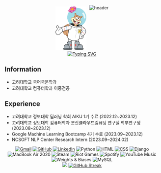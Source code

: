 <div align="center" style="display: flex; align-items: center; justify-content: center;">
  <img src="./sandy-cheeks-seeklogo.svg" alt="Sandy Cheeks Logo" width="100" style="margin-right: 10px;" />
  <img src="https://capsule-render.vercel.app/api?type=waving&color=9AC8CD&text=Sandy's%20Github&height=200&animation=fadeIn&fontColor=003C43" alt="header" height="150" />
</div>

<div align="center">
  <a href="https://git.io/typing-svg"><img src="https://readme-typing-svg.demolab.com?font=Fira+Code&pause=1000&color=135D66&random=false&width=435&lines=%3Cdiv%3E%3Cp%3EWelcome+to+Sandy's+Github%3C%2Fp%3E%3C%2Fdiv%3E" alt="Typing SVG" /></a>
</div>
<div class="text">
  <h2>Information</h2>
  <ul>
    <li>
      고려대학교 국어국문학과
    </li>
    <li>
      고려대학교 컴퓨터학과 이중전공
    </li>
  </ul>
  <h2>Experience</h2>
  <ul>
    <li>
      고려대학교 정보대학 딥러닝 학회 AIKU 1기 수료 (2022.12~2023.12)
    </li>
    <li>
      고려대학교 정보대학 컴퓨터학과 분산클라우드컴퓨팅 연구실 학부연구생 (2023.08~2023.12)
    </li>
    <li>
    Google Machine Learning Bootcamp 4기 수료 (2023.09~2023.12)
    </li>
    <li>
      NCSOFT NLP Center Research Intern (2023.09~2024.02)
    </li>
  </ul>
</div>
<div align="center">
  <!-- Badges -->
  <a href="mailto:your-email@gmail.com"><img src="https://img.shields.io/badge/Gmail-D14836?style=for-the-badge&logo=gmail&logoColor=white" alt="Gmail"></a>
  <a href="https://github.com/your-username"><img src="https://img.shields.io/badge/GitHub-100000?style=for-the-badge&logo=github&logoColor=white" alt="GitHub"></a>
  <a href="https://linkedin.com/in/your-linkedin"><img src="https://img.shields.io/badge/LinkedIn-0077B5?style=for-the-badge&logo=linkedin&logoColor=white" alt="LinkedIn"></a>
  <img src="https://img.shields.io/badge/Python-3776AB?style=for-the-badge&logo=python&logoColor=white" alt="Python">
  <img src="https://img.shields.io/badge/HTML-239120?style=for-the-badge&logo=html5&logoColor=white" alt="HTML">
  <img src="https://img.shields.io/badge/CSS-239120?&style=for-the-badge&logo=css3&logoColor=white" alt="CSS">
  <img src="https://img.shields.io/badge/Django-092E20?style=for-the-badge&logo=django&logoColor=white" alt="Django">
  <img src="https://img.shields.io/badge/Apple-MacBook_Air_2020-999999?style=for-the-badge&logo=apple&logoColor=white" alt="MacBook Air 2020">
  <img src="https://img.shields.io/badge/Steam-000000?style=for-the-badge&logo=steam&logoColor=white" alt="Steam">
  <img src="https://img.shields.io/badge/Riot_Games-D32936?style=for-the-badge&logo=riot-games&logoColor=white" alt="Riot Games">
  <img src="https://img.shields.io/badge/Spotify-1ED760?&style=for-the-badge&logo=spotify&logoColor=white" alt="Spotify">
  <img src="https://img.shields.io/badge/YouTube_Music-FF0000?style=for-the-badge&logo=youtube-music&logoColor=white" alt="YouTube Music">
  <img src="https://img.shields.io/badge/Weights_&_Biases-FFBE00?style=for-the-badge&logo=WeightsAndBiases&logoColor=white" alt="Weights & Biases">
  <img src="https://img.shields.io/badge/MySQL-005C84?style=for-the-badge&logo=mysql&logoColor=white" alt="MySQL">
</div>

<div align="center">
  <picture>
    <source
      srcset="https://github-readme-stats.vercel.app/api?username=01tilinfinity&show_icons=true&theme=dark"
      media="(prefers-color-scheme: dark)"
    />
    <img src="https://github-readme-stats.vercel.app/api?username=01tilinfinity&show_icons=true" />
  </picture>
  <a href="https://git.io/streak-stats"><img src="https://streak-stats.demolab.com?user=01tilinfinity&theme=blue-green" alt="GitHub Streak" /></a>
</div>
